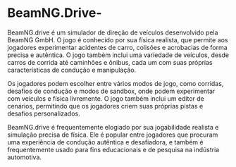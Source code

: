 # BeamNG.Drive-
BeamNG.drive é um simulador de direção de veículos desenvolvido pela BeamNG GmbH. O jogo é conhecido por sua física realista, que permite aos jogadores experimentar acidentes de carro, colisões e acrobacias de forma precisa e autêntica. O jogo também inclui uma variedade de veículos, desde carros de corrida até caminhões e ônibus, cada um com suas próprias características de condução e manipulação.

Os jogadores podem escolher entre vários modos de jogo, como corridas, desafios de condução e modos de sandbox, onde podem experimentar com veículos e física livremente. O jogo também inclui um editor de cenários, permitindo que os jogadores criem suas próprias pistas e desafios personalizados.

BeamNG.drive é frequentemente elogiado por sua jogabilidade realista e simulação precisa de física. Ele é popular entre jogadores que procuram uma experiência de condução autêntica e desafiadora, e também é frequentemente usado para fins educacionais e de pesquisa na indústria automotiva.
